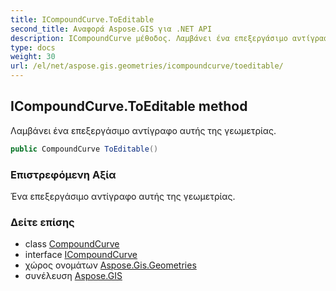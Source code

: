 ```yaml
---
title: ICompoundCurve.ToEditable
second_title: Αναφορά Aspose.GIS για .NET API
description: ICompoundCurve μέθοδος. Λαμβάνει ένα επεξεργάσιμο αντίγραφο αυτής της γεωμετρίας.
type: docs
weight: 30
url: /el/net/aspose.gis.geometries/icompoundcurve/toeditable/
---
```

## ICompoundCurve.ToEditable method

Λαμβάνει ένα επεξεργάσιμο αντίγραφο αυτής της γεωμετρίας.

```csharp
public CompoundCurve ToEditable()
```

### Επιστρεφόμενη Αξία

Ένα επεξεργάσιμο αντίγραφο αυτής της γεωμετρίας.

### Δείτε επίσης

* class [CompoundCurve](../../compoundcurve/)
* interface [ICompoundCurve](../)
* χώρος ονομάτων [Aspose.Gis.Geometries](../../icompoundcurve/)
* συνέλευση [Aspose.GIS](../../../)


